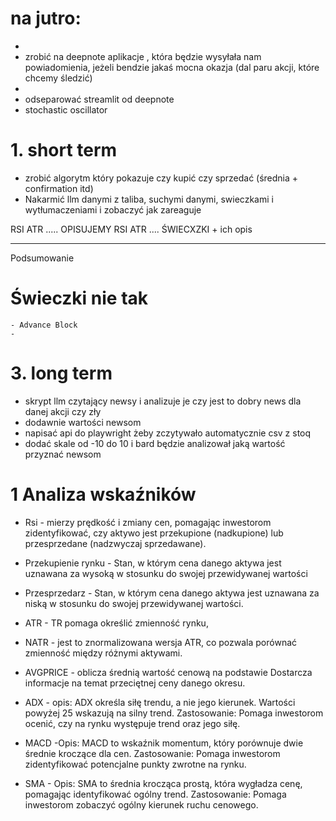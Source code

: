 # na jutro:
- 
- zrobić na deepnote aplikacje , która będzie wysyłała nam powiadomienia, jeżeli bendzie jakaś mocna okazja (dal paru akcji, które chcemy śledzić)
- 
- odseparować streamlit od deepnote
- stochastic oscillator


# 1. short term
- zrobić algorytm który pokazuje czy kupić czy sprzedać (średnia + confirmation itd)
- Nakarmić llm danymi z taliba, suchymi danymi, swieczkami i wytłumaczeniami i zobaczyć jak zareaguje

RSI ATR ..... 
OPISUJEMY RSI ATR ....
ŚWIECXZKI + ich opis
_______________
Podsumowanie



# Świeczki nie tak
    - Advance Block
    - 

# 3. long term
- skrypt llm czytający newsy i analizuje je czy jest to dobry news dla danej akcji czy zły
- dodawnie wartości newsom
- napisać api do playwright żeby zczytywało automatycznie csv z stoq
- dodać skale od -10 do 10 i bard będzie analizował jaką wartość przyznać newsom




# 1 Analiza wskaźników
- Rsi - mierzy prędkość i zmiany cen, pomagając inwestorom zidentyfikować, czy aktywo jest przekupione (nadkupione) lub przesprzedane (nadzwyczaj sprzedawane).
- Przekupienie rynku - Stan, w którym cena danego aktywa jest uznawana za wysoką w stosunku do swojej przewidywanej wartości
- Przesprzedarz - Stan, w którym cena danego aktywa jest uznawana za niską w stosunku do swojej przewidywanej wartości.

- ATR - TR pomaga określić zmienność rynku, 

- NATR - jest to znormalizowana wersja ATR, co pozwala porównać zmienność między różnymi aktywami.

- AVGPRICE - oblicza średnią wartość cenową na podstawie  Dostarcza informacje na temat przeciętnej ceny danego okresu.

- ADX -  opis: ADX określa siłę trendu, a nie jego kierunek. Wartości powyżej 25 wskazują na silny trend.
Zastosowanie: Pomaga inwestorom ocenić, czy na rynku występuje trend oraz jego siłę.

- MACD -Opis: MACD to wskaźnik momentum, który porównuje dwie średnie kroczące dla cen.
Zastosowanie: Pomaga inwestorom zidentyfikować potencjalne punkty zwrotne na rynku.

- SMA - Opis: SMA to średnia krocząca prostą, która wygładza cenę, pomagając identyfikować ogólny trend.
Zastosowanie: Pomaga inwestorom zobaczyć ogólny kierunek ruchu cenowego.









